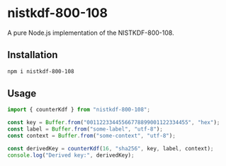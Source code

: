 # nistkdf-800-108
A pure Node.js implementation of the NISTKDF-800-108.

## Installation
```sh
npm i nistkdf-800-108
```

## Usage
```js
import { counterKdf } from "nistkdf-800-108";

const key = Buffer.from("00112233445566778899001122334455", "hex");
const label = Buffer.from("some-label", "utf-8");
const context = Buffer.from("some-context", "utf-8");

const derivedKey = counterKdf(16, "sha256", key, label, context);
console.log("Derived key:", derivedKey);
```
